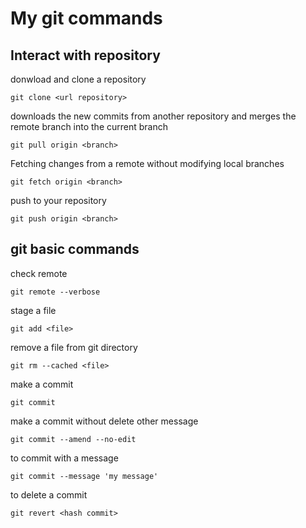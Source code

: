 # My git commands

## Interact with repository

  donwload and clone a repository

  ```git
  git clone <url repository>
  ```

  downloads the new commits from another repository and merges the remote branch into the current branch

  ```git
  git pull origin <branch>
  ```

  Fetching changes from a remote without modifying local branches

  ```git
  git fetch origin <branch>
  ```

  push to your repository
  
  ```git
  git push origin <branch>
  ```


## git basic commands

  check remote

  ```git
  git remote --verbose
  ```

  stage a file

  ```git
  git add <file>
  ```

  remove a file from git directory

  ```git
  git rm --cached <file>
  ```

  make a commit

  ```git
  git commit
  ```

  make a commit without delete other message

  ```git
  git commit --amend --no-edit
  ```

  to commit with a message
  
  ```git
  git commit --message 'my message'
  ```

  to delete a commit

  ```git
  git revert <hash commit>
  ```
